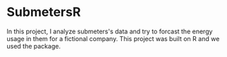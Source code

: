 # SubmetersR
In this project, I analyze submeters's data and try to forcast the energy usage in them for a fictional company. 
This project was built on R and we used the package.

